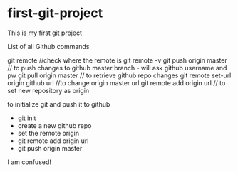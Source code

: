 # first-git-project
This is my first git project

List of all Github commands

git remote //check where the remote is
git remote -v 
git push origin master // to push changes to github master branch - will ask github username and pw
git pull origin master // to retrieve github repo changes
git remote set-url origin github url //to change origin master url
git remote add origin url // to set new repository as origin

to initialize git and push it to github
- git init
- create a new github repo
- set the remote origin
- git remote add origin url
- git push origin master

I am confused!
